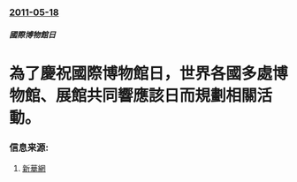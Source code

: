 ### [2011-05-18](/news/2011/05/18/index.md)

##### 國際博物館日
# 為了慶祝國際博物館日，世界各國多處博物館、展館共同響應該日而規劃相關活動。




### 信息来源:

1. [新華網](http://news.xinhuanet.com/world/2011-05/18/c_121432225_2.htm)
